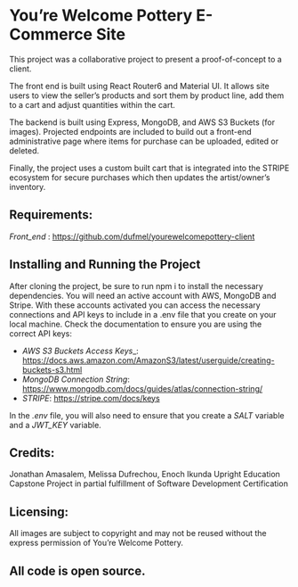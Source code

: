 # You’re Welcome Pottery E-Commerce Site
This project was a collaborative project to present a proof-of-concept to a client.

The front end is built using React Router6 and Material UI. It allows site users to view the seller’s products and sort them by product line, add them to a cart and adjust quantities within the cart.

The backend is built using Express, MongoDB, and AWS S3 Buckets (for images). Projected endpoints are included to build out a front-end administrative page where items for purchase can be uploaded, edited or deleted.

Finally, the project uses a custom built cart that is integrated into the STRIPE ecosystem for secure purchases which then updates the artist/owner’s inventory.

Requirements:
---------
_Front_end_ : <https://github.com/dufmel/yourewelcomepottery-client>

Installing and Running the Project
----------------------------------

After cloning the project, be sure to run npm i to install the necessary dependencies. You will need an active account with AWS, MongoDB and Stripe. With these accounts activated you can access the necessary connections and API keys to include in a .env file that you create on your local machine. Check the documentation to ensure you are using the correct API keys:

* _AWS_ _S3_ _Buckets_ _Access_ _Keys__:  <https://docs.aws.amazon.com/AmazonS3/latest/userguide/creating-buckets-s3.html>
* _MongoDB_ _Connection_ _String_: <https://www.mongodb.com/docs/guides/atlas/connection-string/>
* _STRIPE_: <https://stripe.com/docs/keys>

In the *.env* file, you will also need to ensure that you create a *SALT* variable and a *JWT_KEY* variable.

Credits: 
-------

Jonathan Amasalem, Melissa Dufrechou, Enoch Ikunda
Upright Education Capstone Project in partial fulfillment of Software Development Certification 

Licensing:
----

All images are subject to copyright and may not be reused without the express permission of You’re Welcome Pottery.

All code is open source.
----------